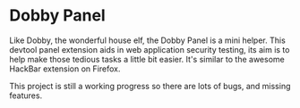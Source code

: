 # Dobby Panel

Like Dobby, the wonderful house elf, the Dobby Panel is a mini helper. This devtool panel extension aids in web application security testing, its aim is to help make those tedious tasks a little bit easier. It's similar to the awesome HackBar extension on Firefox.

This project is still a working progress so there are lots of bugs, and missing features.

